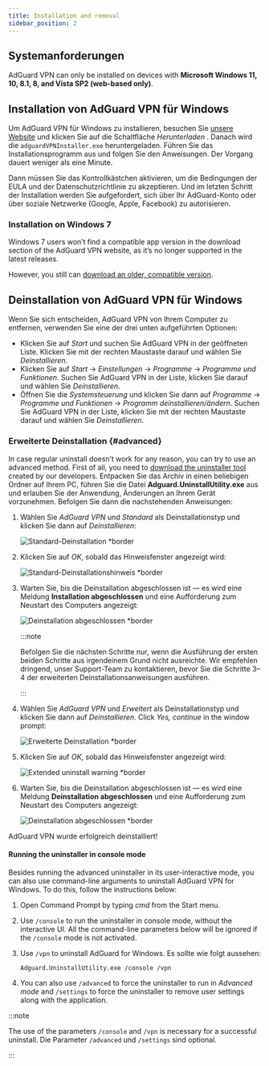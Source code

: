 ```yaml
---
title: Installation and removal
sidebar_position: 2
---
```


## Systemanforderungen

AdGuard VPN can only be installed on devices with **Microsoft Windows 11, 10, 8.1, 8, and Vista SP2 (web-based only)**.

## Installation von AdGuard VPN für Windows

Um AdGuard VPN für Windows zu installieren, besuchen Sie [unsere Website](https://adguard-vpn.com/welcome.html) und klicken Sie auf die Schaltfläche *Herunterladen* . Danach wird die `adguardVPNInstaller.exe` heruntergeladen. Führen Sie das Installationsprogramm aus und folgen Sie den Anweisungen. Der Vorgang dauert weniger als eine Minute.

Dann müssen Sie das Kontrollkästchen aktivieren, um die Bedingungen der EULA und der Datenschutzrichtlinie zu akzeptieren. Und im letzten Schritt der Installation werden Sie aufgefordert, sich über Ihr AdGuard-Konto oder über soziale Netzwerke (Google, Apple, Facebook) zu autorisieren.

### Installation on Windows 7

Windows 7 users won’t find a compatible app version in the download section of the AdGuard VPN website, as it’s no longer supported in the latest releases.

However, you still can [download an older, compatible version](https://agrd.io/adguard_vpn_for_win7).

## Deinstallation von AdGuard VPN für Windows

Wenn Sie sich entscheiden, AdGuard VPN von Ihrem Computer zu entfernen, verwenden Sie eine der drei unten aufgeführten Optionen:

- Klicken Sie auf *Start* und suchen Sie AdGuard VPN in der geöffneten Liste. Klicken Sie mit der rechten Maustaste darauf und wählen Sie *Deinstallieren*.
- Klicken Sie auf *Start* → *Einstellungen* → *Programme* → *Programme und Funktionen*. Suchen Sie AdGuard VPN in der Liste, klicken Sie darauf und wählen Sie *Deinstallieren*.
- Öffnen Sie die *Systemsteuerung* und klicken Sie dann auf *Programme* → *Programme und Funktionen* → *Programm deinstallieren/ändern*. Suchen Sie AdGuard VPN in der Liste, klicken Sie mit der rechten Maustaste darauf und wählen Sie *Deinstallieren*.

### Erweiterte Deinstallation {#advanced}

In case regular uninstall doesn’t work for any reason, you can try to use an advanced method. First of all, you need to [download the uninstaller tool](https://static.adtidy.org/windows/uninstaller/uninstal_utility.zip) created by our developers. Entpacken Sie das Archiv in einen beliebigen Ordner auf Ihrem PC, führen Sie die Datei **Adguard.UninstallUtility.exe** aus und erlauben Sie der Anwendung, Änderungen an Ihrem Gerät vorzunehmen. Befolgen Sie dann die nachstehenden Anweisungen:

1. Wählen Sie *AdGuard VPN* und *Standard* als Deinstallationstyp und klicken Sie dann auf *Deinstallieren*:

    ![Standard-Deinstallation *border](https://cdn.adguardvpn.com/content/kb/vpn/windows/vpn_standard.jpg)

1. Klicken Sie auf *OK*, sobald das Hinweisfenster angezeigt wird:

    ![Standard-Deinstallationshinweis *border](https://cdn.adguard-vpn.com/content/kb/vpn/windows/vpn_standard_warning.jpg)

1. Warten Sie, bis die Deinstallation abgeschlossen ist — es wird eine Meldung **Installation abgeschlossen** und eine Aufforderung zum Neustart des Computers angezeigt:

    ![Deinstallation abgeschlossen *border](https://cdn.adguardvpn.com/content/kb/vpn/windows/vpn_standard_complete.jpg)

    :::note

    Befolgen Sie die nächsten Schritte nur, wenn die Ausführung der ersten beiden Schritte aus irgendeinem Grund nicht ausreichte. Wir empfehlen dringend, unser Support-Team zu kontaktieren, bevor Sie die Schritte 3–4 der erweiterten Deinstallationsanweisungen ausführen.

    :::

1. Wählen Sie *AdGuard VPN* und *Erweitert* als Deinstallationstyp und klicken Sie dann auf *Deinstallieren*. Click *Yes, continue* in the window prompt:

    ![Erweiterte Deinstallation *border](https://cdn.adguardvpn.com/content/kb/vpn/windows/vpn_extended.jpg)

1. Klicken Sie auf *OK*, sobald das Hinweisfenster angezeigt wird:

    ![Extended uninstall warning *border](https://cdn.adguard-vpn.com/content/kb/vpn/windows/vpn_standard_warning.jpg)

1. Warten Sie, bis die Deinstallation abgeschlossen ist — es wird eine Meldung **Deinstallation abgeschlossen** und eine Aufforderung zum Neustart des Computers angezeigt:

    ![Deinstallation abgeschlossen *border](https://cdn.adguardvpn.com/content/kb/vpn/windows/vpn_extended_complete.jpg)

AdGuard VPN wurde erfolgreich deinstalliert!

#### Running the uninstaller in console mode

Besides running the advanced uninstaller in its user-interactive mode, you can also use command-line arguments to uninstall AdGuard VPN for Windows. To do this, follow the instructions below:

1. Open Command Prompt by typing *cmd* from the Start menu.
2. Use `/console` to run the uninstaller in console mode, without the interactive UI. All the command-line parameters below will be ignored if the `/console` mode is not activated.
3. Use `/vpn` to uninstall AdGuard for Windows. Es sollte wie folgt aussehen:

   `Adguard.UninstallUtility.exe /console /vpn`

4. You can also use `/advanced` to force the uninstaller to run in *Advanced mode* and `/settings` to force the uninstaller to remove user settings along with the application.

:::note

The use of the parameters `/console` and `/vpn` is necessary for a successful uninstall. Die Parameter `/advanced` und `/settings` sind optional.

:::

